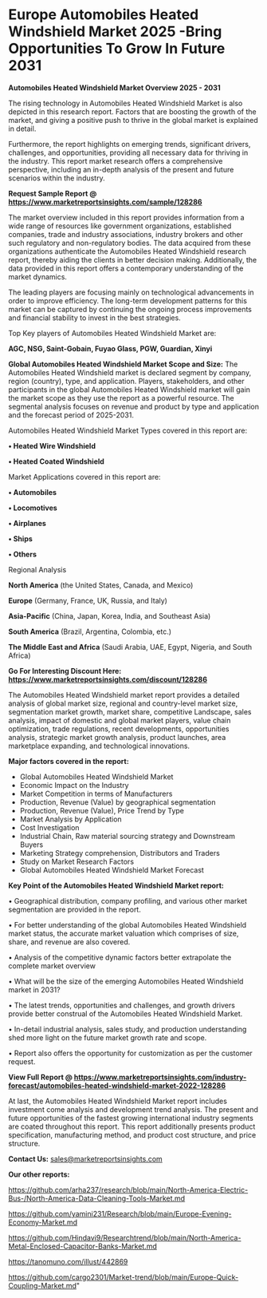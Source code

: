 # Europe Automobiles Heated Windshield Market 2025 -Bring Opportunities To Grow In Future 2031

<Strong> Automobiles Heated Windshield Market Overview 2025 - 2031</strong>

The rising technology in Automobiles Heated Windshield Market is also depicted in this research report. Factors that are boosting the growth of the market, and giving a positive push to thrive in the global market is explained in detail.

Furthermore, the report highlights on emerging trends, significant drivers, challenges, and opportunities, providing all necessary data for thriving in the industry. This report market research offers a comprehensive perspective, including an in-depth analysis of the present and future scenarios within the industry.

<strong>Request Sample Report @ <a href=https://www.marketreportsinsights.com/sample/128286>https://www.marketreportsinsights.com/sample/128286</a></strong>

The market overview included in this report provides information from a wide range of resources like government organizations, established companies, trade and industry associations, industry brokers and other such regulatory and non-regulatory bodies. The data acquired from these organizations authenticate the Automobiles Heated Windshield research report, thereby aiding the clients in better decision making. Additionally, the data provided in this report offers a contemporary understanding of the market dynamics.

The leading players are focusing mainly on technological advancements in order to improve efficiency. The long-term development patterns for this market can be captured by continuing the ongoing process improvements and financial stability to invest in the best strategies.

Top Key players of Automobiles Heated Windshield Market are:

<strong>AGC, NSG, Saint-Gobain, Fuyao Glass, PGW, Guardian, Xinyi</strong>

<strong><b>Global Automobiles Heated Windshield Market Scope and Size:</b></strong>
The Automobiles Heated Windshield market is declared segment by company, region (country), type, and application. Players, stakeholders, and other participants in the global Automobiles Heated Windshield market will gain the market scope as they use the report as a powerful resource. The segmental analysis focuses on revenue and product by type and application and the forecast period of 2025-2031.

Automobiles Heated Windshield Market Types covered in this report are:

<strong>• Heated Wire Windshield

• Heated Coated Windshield</strong>

Market Applications covered in this report are:

<strong>• Automobiles

• Locomotives

• Airplanes

• Ships

• Others</strong> 

Regional Analysis

<strong>North America</strong> (the United States, Canada, and Mexico)

<strong>Europe</strong> (Germany, France, UK, Russia, and Italy)

<strong>Asia-Pacific</strong> (China, Japan, Korea, India, and Southeast Asia)

<strong>South America</strong> (Brazil, Argentina, Colombia, etc.)

<strong>The Middle East and Africa</strong> (Saudi Arabia, UAE, Egypt, Nigeria, and South Africa)

<strong>Go For Interesting Discount Here: <a href=https://www.marketreportsinsights.com/discount/128286>https://www.marketreportsinsights.com/discount/128286</a></strong>

The Automobiles Heated Windshield market report provides a detailed analysis of global market size, regional and country-level market size, segmentation market growth, market share, competitive Landscape, sales analysis, impact of domestic and global market players, value chain optimization, trade regulations, recent developments, opportunities analysis, strategic market growth analysis, product launches, area marketplace expanding, and technological innovations.

<strong><b>Major factors covered in the report:</b></strong>
<ul>
  <li>Global Automobiles Heated Windshield Market </li>
  <li>Economic Impact on the Industry</li>
  <li>Market Competition in terms of Manufacturers</li>
  <li>Production, Revenue (Value) by geographical segmentation</li>
  <li>Production, Revenue (Value), Price Trend by Type</li>
  <li>Market Analysis by Application</li>
  <li>Cost Investigation</li>
  <li>Industrial Chain, Raw material sourcing strategy and Downstream Buyers</li>
  <li>Marketing Strategy comprehension, Distributors and Traders</li>
  <li>Study on Market Research Factors</li>
  <li>Global Automobiles Heated Windshield Market Forecast</li>
</ul>

<strong><b>Key Point of the Automobiles Heated Windshield Market report:</b></strong>

• Geographical distribution, company profiling, and various other market segmentation are provided in the report.

• For better understanding of the global Automobiles Heated Windshield market status, the accurate market valuation which comprises of size, share, and revenue are also covered.

• Analysis of the competitive dynamic factors better extrapolate the complete market overview

• What will be the size of the emerging Automobiles Heated Windshield market in 2031?

• The latest trends, opportunities and challenges, and growth drivers provide better construal of the Automobiles Heated Windshield Market.

• In-detail industrial analysis, sales study, and production understanding shed more light on the future market growth rate and scope.

• Report also offers the opportunity for customization as per the customer request.

<strong><b>View Full Report @ <a href=https://www.marketreportsinsights.com/industry-forecast/automobiles-heated-windshield-market-2022-128286>https://www.marketreportsinsights.com/industry-forecast/automobiles-heated-windshield-market-2022-128286</a></b></strong>


At last, the Automobiles Heated Windshield Market report includes investment come analysis and development trend analysis. The present and future opportunities of the fastest growing international industry segments are coated throughout this report. This report additionally presents product specification, manufacturing method, and product cost structure, and price structure.

<strong>Contact Us:</strong>
sales@marketreportsinsights.com

<strong>Our other reports:</strong>

<a href=https://github.com/arha237/research/blob/main/North-America-Electric-Bus-/North-America-Data-Cleaning-Tools-Market.md>https://github.com/arha237/research/blob/main/North-America-Electric-Bus-/North-America-Data-Cleaning-Tools-Market.md</a>

<a href=https://github.com/yamini231/Research/blob/main/Europe-Evening-Economy-Market.md>https://github.com/yamini231/Research/blob/main/Europe-Evening-Economy-Market.md</a>

<a href=https://github.com/Hindavi9/Researchtrend/blob/main/North-America-Metal-Enclosed-Capacitor-Banks-Market.md>https://github.com/Hindavi9/Researchtrend/blob/main/North-America-Metal-Enclosed-Capacitor-Banks-Market.md</a>

<a href=https://tanomuno.com/illust/442869>https://tanomuno.com/illust/442869</a>

<a href=https://github.com/cargo2301/Market-trend/blob/main/Europe-Quick-Coupling-Market.md>https://github.com/cargo2301/Market-trend/blob/main/Europe-Quick-Coupling-Market.md</a>"
